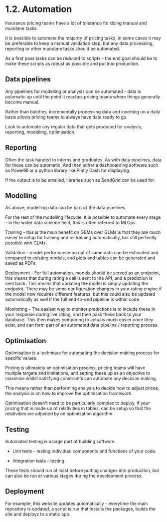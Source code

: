 # 1.2. Automation

Insurance pricing teams have a lot of tolerance for doing manual and mundane tasks.

It is possible to automate the majority of pricing tasks, in some cases it may be preferable to keep a manual validation step, but any data processing, reporting or other mundane tasks should be automated.

As a first pass tasks can be reduced to scripts - the end goal should be to make these scripts as robust as possible and put into production.

## Data pipelines

Any pipelines for modelling or analysis can be automated - data is automatic up until the point it reaches pricing teams where things generally become manual.

Rather than batches, incrementally processing data and inserting on a daily basis allows pricing teams to always have data ready to go.

Look to automate any regular data that gets produced for analysis, reporting, modelling, optimisation.

## Reporting

Often the task handed to interns and graduates. As with data pipelines, data for these can be automatic. And then either a dashboarding software such as PowerBI or a python library like Plotly Dash for displaying. 

If the output is to be emailed, libraries such as SendGrid can be used for.

## Modelling

As above, modelling data can be part of the data pipelines. 

For the rest of the modelling lifecycle, it is possible to automate every stage - in the wider data science field, this is often referred to MLOps. 

Training - this is the main benefit on GBMs over GLMs is that they are much easier to setup for training and re-training automatically, but still perfectly possible with GLMs. 

Validation - model performance on out of same data can be estimated and compared to existing models, and plots and tables can be generated and saved as PDFs. 

Deployment - For full automation, models should be served as an endpoint, this means that during rating a call is sent to the API, and a prediction is sent back. This means that updating the model is simply updating the endpoint. There may be some configuration changes in your rating engine if the model now requires different features, but this could also be updated automatically as well if the full end-to-end pipeline is within code. 

Monitoring - The easiest way to monitor predictions is to include these in your response during live rating, and then pass these back to your database. This then makes comparing to actuals much easier once they exist, and can form part of an automated data pipeline / reporting process.

## Optimisation

Optimisation is a technique for automating the decision making process for specific values. 

Pricing is ultimately an optimisation process, pricing teams will have multiple targets and limitations, and setting these up as an objective to maximise whilst satisfying constraints can automate any decision making.

This means rather than performing analysis to decide how to adjust prices, the analysis is on how to improve the optimisation framework. 

Optimisation doesn't need to be particularly complex to deploy, if your pricing that is made up of relativities in tables, can be setup so that the relativities are adjusted by an optimisation algorithm. 

## Testing

Automated testing is a large part of building software. 

- Unit tests - testing individual components and functions of your code. 

- Integration tests - testing 

These tests should run at least before putting changes into production, but can also be run at various stages during the development process.



## Deployment



For example, this website updates automatically - everytime the main repository is updated, a script is run that installs the packages, builds the site and deploys to a static app.

